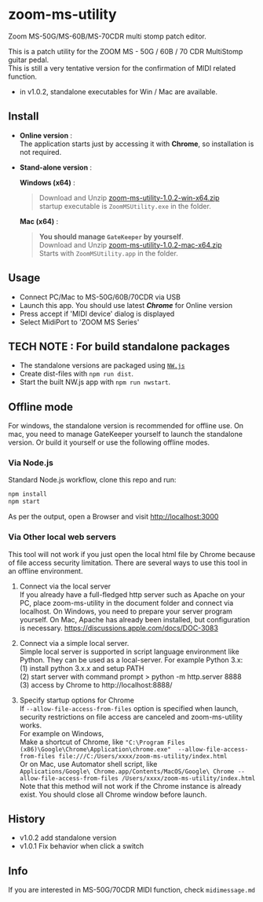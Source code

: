 # zoom-ms-utility
Zoom MS-50G/MS-60B/MS-70CDR multi stomp patch editor.

This is a patch utility for the ZOOM MS - 50G / 60B / 70 CDR MultiStomp guitar pedal.  
This is still a very tentative version for the confirmation of MIDI related function.

* in v1.0.2, standalone executables for Win / Mac are available. 

## Install
* **Online version** :  
The application starts just by accessing it with **Chrome**, so installation is not required.

* **Stand-alone version** :  

  **Windows (x64)** :  
  > Download and Unzip [zoom-ms-utility-1.0.2-win-x64.zip](https://www.g200kg.com/software/zoom-ms-utility/zoom-ms-utility-1.0.2-win-x64.zip)  
  > startup executable is `ZoomMSUtility.exe` in the folder.

  **Mac (x64)** : 
  > **You should manage `GateKeeper` by yourself**.  
  > Download and Unzip [zoom-ms-utility-1.0.2-mac-x64.zip](https://www.g200kg.com/software/zoom-ms-utility/zoom-ms-utility-1.0.2-mac-x64.zip)  
  > Starts with `ZoomMSUtility.app` in the folder.  

## Usage
* Connect PC/Mac to MS-50G/60B/70CDR via USB
* Launch this app. You should use latest ***Chrome*** for Online version
* Press accept if 'MIDI device' dialog is displayed
* Select MidiPort to 'ZOOM MS Series'

## TECH NOTE : For build standalone packages
* The standalone versions are packaged using [`NW.js`](https://nwjs.io/)
* Create dist-files with `npm run dist`.
* Start the built NW.js app with `npm run nwstart`.

## Offline mode
For windows, the standalone version is recommended for offline use.
On mac, you need to manage GateKeeper yourself to launch the standalone version. Or build it yourself or use the following offline modes.

### Via Node.js

Standard Node.js workflow, clone this repo and run:
```bash
npm install
npm start
```
As per the output, open a Browser and visit [http://localhost:3000](http://localhost:3000)

### Via Other local web servers

This tool will not work if you just open the local html file by Chrome because of file access security limitation. There are several ways to use this tool in an offline environment.

1. Connect via the local server  
  If you already have a full-fledged http server such as Apache on your PC, place zoom-ms-utility in the document folder and connect via localhost. On Windows, you need to prepare your server program yourself. On Mac, Apache has already been installed, but configuration is necessary.
    https://discussions.apple.com/docs/DOC-3083

2. Connect via a simple local server.  
  Simple local server is supported in script language environment like Python. They can be used as a local-server. For example Python 3.x:  
 (1) install python 3.x.x and setup PATH  
 (2) start server with command prompt > python -m http.server 8888  
 (3) access by Chrome to http://localhost:8888/  

3. Specify startup options for Chrome  
  If `--allow-file-access-from-files` option is specified when launch, security restrictions on file access are canceled and zoom-ms-utility works.  
  For example on Windows,  
  Make a shortcut of Chrome, like
  `"C:\Program Files (x86)\Google\Chrome\Application\chrome.exe"  --allow-file-access-from-files file:///C:/Users/xxxx/zoom-ms-utility/index.html`  
  Or on Mac, use Automator shell script, like  
  `Applications/Google\ Chrome.app/Contents/MacOS/Google\ Chrome --allow-file-access-from-files /Users/xxxx/zoom-ms-utility/index.html`  
  Note that this method will not work if the Chrome instance is already exist. You should close all Chrome window before launch.

## History
* v1.0.2 add standalone version
* v1.0.1 Fix behavior when click a switch

## Info
If you are interested in MS-50G/70CDR MIDI function, check `midimessage.md`
